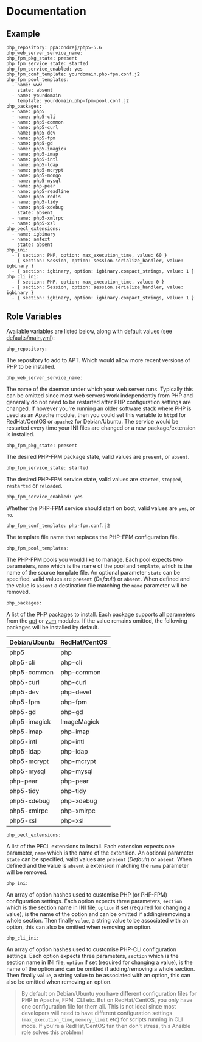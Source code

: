 # Documentation

## Example

```
php_repository: ppa:ondrej/php5-5.6
php_web_server_service_name:
php_fpm_pkg_state: present
php_fpm_service_state: started
php_fpm_service_enabled: yes
php_fpm_conf_template: yourdomain.php-fpm.conf.j2
php_fpm_pool_templates:
  - name: www
    state: absent
  - name: yourdomain
    template: yourdomain.php-fpm-pool.conf.j2
php_packages:
  - name: php5
  - name: php5-cli
  - name: php5-common
  - name: php5-curl
  - name: php5-dev
  - name: php5-fpm
  - name: php5-gd
  - name: php5-imagick
  - name: php5-imap
  - name: php5-intl
  - name: php5-ldap
  - name: php5-mcrypt
  - name: php5-mongo
  - name: php5-mysql
  - name: php-pear
  - name: php5-readline
  - name: php5-redis
  - name: php5-tidy
  - name: php5-xdebug
    state: absent
  - name: php5-xmlrpc
  - name: php5-xsl
php_pecl_extensions:
  - name: igbinary
  - name: amfext
    state: absent
php_ini:
  - { section: PHP, option: max_execution_time, value: 60 }
  - { section: Session, option: session.serialize_handler, value: igbinary }
  - { section: igbinary, option: igbinary.compact_strings, value: 1 }
php_cli_ini:
  - { section: PHP, option: max_execution_time, value: 0 }
  - { section: Session, option: session.serialize_handler, value: igbinary }
  - { section: igbinary, option: igbinary.compact_strings, value: 1 }
```

## Role Variables

Available variables are listed below, along with default values (see [defaults/main.yml](/defaults/main.yml)):

```
php_repository:
```

The repository to add to APT. Which would allow more recent versions of PHP to be installed.

```
php_web_server_service_name:
```

The name of the daemon under which your web server runs. Typically this can be omitted since most web servers work
independently from PHP and generally do not need to be restarted after PHP configuration settings are changed. If
however you're running an older software stack where PHP is used as an Apache module, then you could set this
variable to `httpd` for RedHat/CentOS or `apache2` for Debian/Ubuntu. The service would be restarted every time
your INI files are changed or a new package/extension is installed.

```
php_fpm_pkg_state: present
```

The desired PHP-FPM package state, valid values are `present`, or `absent`.

```
php_fpm_service_state: started
```

The desired PHP-FPM service state, valid values are `started`, `stopped`, `restarted` or `reloaded`.

```
php_fpm_service_enabled: yes
```

Whether the PHP-FPM service should start on boot, valid values are `yes`, or `no`.

```
php_fpm_conf_template: php-fpm.conf.j2
```

The template file name that replaces the PHP-FPM configuration file.

```
php_fpm_pool_templates:
```

The PHP-FPM pools you would like to manage. Each pool expects two parameters, `name` which is the name of
the pool and `template`, which is the name of the source template file. An optional parameter `state` can be
specified, valid values are `present` (*Default*) or `absent`. When defined and the value is `absent` a destination
file matching the `name` parameter will be removed.

```
php_packages:
```

A list of the PHP packages to install. Each package supports all parameters from the
[apt](http://docs.ansible.com/ansible/apt_module.html) or [yum](http://docs.ansible.com/ansible/yum_module.html) modules.
If the value remains omitted, the following packages will be installed by default.

| Debian/Ubuntu          | RedHat/CentOS           |
| :--------------------- | :---------------------- |
| php5                   |  php                    |
| php5-cli               |  php-cli                |
| php5-common            |  php-common             |
| php5-curl              |  php-curl               |
| php5-dev               |  php-devel              |
| php5-fpm               |  php-fpm                |
| php5-gd                |  php-gd                 |
| php5-imagick           |  ImageMagick            |
| php5-imap              |  php-imap               |
| php5-intl              |  php-intl               |
| php5-ldap              |  php-ldap               |
| php5-mcrypt            |  php-mcrypt             |
| php5-mysql             |  php-mysql              |
| php-pear               |  php-pear               |
| php5-tidy              |  php-tidy               |
| php5-xdebug            |  php-xdebug             |
| php5-xmlrpc            |  php-xmlrpc             |
| php5-xsl               |  php-xsl                |

```
php_pecl_extensions:
```

A list of the PECL extensions to install. Each extension expects one parameter, `name` which is the name of
the extension. An optional parameter `state` can be specified, valid values are `present` (*Default*) or `absent`.
When defined and the value is `absent` a extension matching the `name` parameter will be removed.

```
php_ini:
```

An array of option hashes used to customise PHP (or PHP-FPM) configuration settings. Each option expects three
parameters, `section` which is the section name in INI file, `option` if set (required for changing a value), is
the name of the option and can be omitted if adding/removing a whole section. Then finally `value`, a string
value to be associated with an option, this can also be omitted when removing an option.

```
php_cli_ini:
```

An array of option hashes used to customise PHP-CLI configuration settings. Each option expects three
parameters, `section` which is the section name in INI file, `option` if set (required for changing a value), is
the name of the option and can be omitted if adding/removing a whole section. Then finally `value`, a string
value to be associated with an option, this can also be omitted when removing an option.

> By default on Debian/Ubuntu you have different configuration files for PHP in Apache, FPM, CLI etc. But on
RedHat/CentOS, you only have one configuration file for them all. This is not ideal since most developers will need
to have different configuration settings (`max_execution_time`, `memory_limit` etc) for scripts running in CLI mode.
If you're a RedHat/CentOS fan then don't stress, this Ansible role solves this problem!